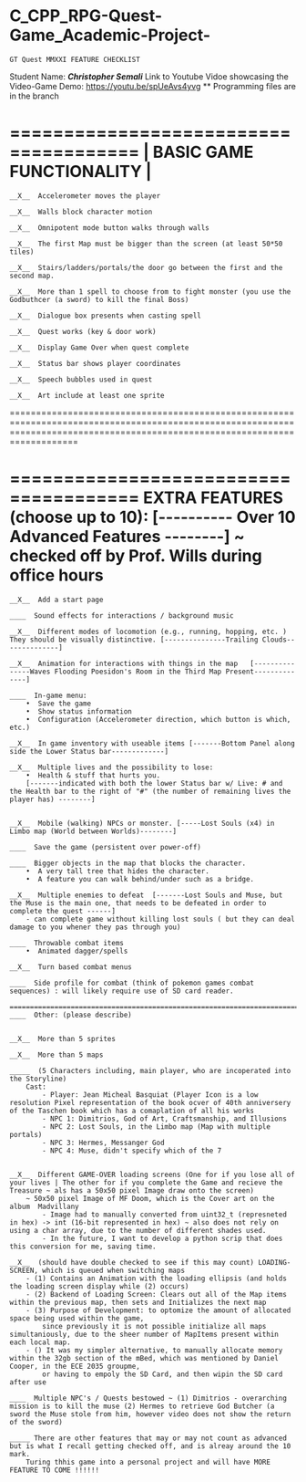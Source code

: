 # C_CPP_RPG-Quest-Game_Academic-Project-

	GT Quest MMXXI FEATURE CHECKLIST


Student Name: ___Christopher Semali___
Link to Youtube Vidoe showcasing the Video-Game Demo: https://youtu.be/spUeAvs4yvg
** Programming files are in the branch

======================================
|      BASIC GAME FUNCTIONALITY	     |
======================================
	__X__  Accelerometer moves the player

	__X__  Walls block character motion

	__X__  Omnipotent mode button walks through walls

	__X__  The first Map must be bigger than the screen (at least 50*50 tiles)

	__X__  Stairs/ladders/portals/the door go between the first and the second map. 

	__X__  More than 1 spell to choose from to fight monster (you use the Godbuthcer (a sword) to kill the final Boss)

	__X__  Dialogue box presents when casting spell 

	__X__  Quest works (key & door work)

	__X__  Display Game Over when quest complete

	__X__  Status bar shows player coordinates

	__X__  Speech bubbles used in quest

	__X__  Art include at least one sprite


===============================================================================================================================================================================

======================================
EXTRA FEATURES (choose up to 10):    		[---------- Over 10 Advanced Features --------] ~ checked off by Prof. Wills during office hours
======================================
	__X__  Add a start page 

	____  Sound effects for interactions / background music 

	__X__  Different modes of locomotion (e.g., running, hopping, etc. ) They should be visually distinctive. [---------------Trailing Clouds--------------]

	__X__  Animation for interactions with things in the map   [---------------Waves Flooding Poesidon's Room in the Third Map Present--------------]

	____  In-game menu: 
		•  Save the game 
		•  Show status information 
		•  Configuration (Accelerometer direction, which button is which, etc.) 

	__X__  In game inventory with useable items [-------Bottom Panel along side the Lower Status bar-------------]

	__X__  Multiple lives and the possibility to lose:       
		•  Health & stuff that hurts you. 
		[-------indicated with both the lower Status bar w/ Live: # and the Health bar to the right of "#" (the number of remaining lives the player has) --------]


	__X__  Mobile (walking) NPCs or monster. [-----Lost Souls (x4) in Limbo map (World between Worlds)--------]

	____  Save the game (persistent over power-off) 

	____  Bigger objects in the map that blocks the character.
		•  A very tall tree that hides the character. 
		•  A feature you can walk behind/under such as a bridge. 

	__X__  Multiple enemies to defeat  [-------Lost Souls and Muse, but the Muse is the main one, that needs to be defeated in order to complete the quest ------]
		- can complete game without killing lost souls ( but they can deal damage to you whener they pas through you)

	____  Throwable combat items  
		•  Animated dagger/spells 

	__X__  Turn based combat menus 

	____  Side profile for combat (think of pokemon games combat sequences) : will likely require use of SD card reader. 

	===============================================================================================================================================================================
	____  Other: (please describe)


	__X__  More than 5 sprites

	__X__  More than 5 maps

	_____  (5 Characters including, main player, who are incoperated into the Storyline)
		Cast: 
			- Player: Jean Micheal Basquiat (Player Icon is a low resolution Pixel representation of the book ocver of 40th anniversery of the Taschen book which has a comaplation of all his works
			- NPC 1: Dimitrios, God of Art, Craftsmanship, and Illusions
			- NPC 2: Lost Souls, in the Limbo map (Map with multiple portals)
			- NPC 3: Hermes, Messanger God 
			- NPC 4: Muse, didn't specify which of the 7


	__X__  Different GAME-OVER loading screens (One for if you lose all of your lives | The other for if you complete the Game and recieve the Treasure ~ als has a 50x50 pixel Image draw onto the screen)
		~ 50x50 pixel Image of MF Doom, which is the Cover art on the album  Madvillany 
			- Image had to manually converted from uint32_t (represneted in hex) -> int (16-bit represented in hex) ~ also does not rely on using a char array, due to the number of different shades used.
			- In the future, I want to develop a python scrip that does this conversion for me, saving time.

	__X__  (should have double checked to see if this may count) LOADING-SCREEN, which is queued when switching maps
		- (1) Contains an Animation with the loading ellipsis (and holds the loading screen display while (2) occurs)
		- (2) Backend of Loading Screen: Clears out all of the Map items within the previous map, then sets and Initializes the next map 
		- (3) Purpose of Development: to optomize the amount of allocated space being used within the game, 
			since previously it is not possible initialize all maps simultaniously, due to the sheer number of MapItems present within each local map.
		- () It was my simpler alternative, to manually allocate memory within the 32gb section of the mBed, which was mentioned by Daniel Cooper, in the ECE 2035 groupme,
			or having to empoly the SD Card, and then wipin the SD card after use

	____  Multiple NPC's / Quests bestowed ~ (1) Dimitrios - overarching mission is to kill the muse (2) Hermes to retrieve God Butcher (a sword the Muse stole from him, however video does not show the return of the sword)

	_____ There are other features that may or may not count as advanced but is what I recall getting checked off, and is alreay around the 10 mark. 
		Turing thhis game into a personal project and will have MORE FEATURE TO COME !!!!!!
